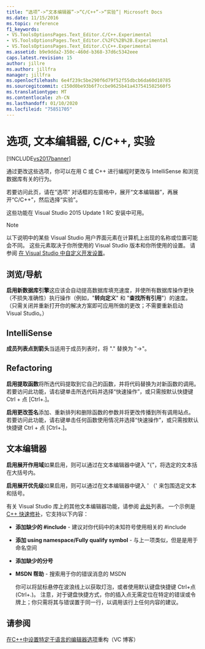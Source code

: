 ```yaml
---
title: “选项”->“文本编辑器”->“C/C++”->“实验”| Microsoft Docs
ms.date: 11/15/2016
ms.topic: reference
f1_keywords:
- VS.ToolsOptionsPages.Text_Editor.C/C++.Experimental
- VS.ToolsOptionsPages.Text_Editor.C%2FC%2B%2B.Experimental
- VS.ToolsOptionsPages.Text_Editor.C\C++.Experimental
ms.assetid: b9e9dda2-350c-460d-b368-37d6c5342eee
caps.latest.revision: 15
author: jillre
ms.author: jillfra
manager: jillfra
ms.openlocfilehash: 6e4f239c5be290f6d79f52f55dbcb6da60d10785
ms.sourcegitcommit: c150d0be93b6f7ccbe9625b41a437541502560f5
ms.translationtype: MT
ms.contentlocale: zh-CN
ms.lasthandoff: 01/10/2020
ms.locfileid: "75851705"
---
```

# <a name="options-text-editor-cc-experimental"></a>选项, 文本编辑器, C/C++, 实验
[!INCLUDE[vs2017banner](../../includes/vs2017banner.md)]

通过更改这些选项，你可以在用 C 或 C++ 进行编程时更改与 IntelliSense 和浏览数据库有关的行为。

 若要访问此页，请在“选项” 对话框的左窗格中，展开“文本编辑器”，再展开“C/C++”，然后选择“实验”。

 这些功能在 Visual Studio 2015 Update 1 RC 安装中可用。

> [!NOTE]
> 以下说明中的某些 Visual Studio 用户界面元素在计算机上出现的名称或位置可能会不同。 这些元素取决于你所使用的 Visual Studio 版本和你所使用的设置。 请参阅 [在 Visual Studio 中自定义开发设置](https://msdn.microsoft.com/22c4debb-4e31-47a8-8f19-16f328d7dcd3)。

## <a name="browsingnavigation"></a>浏览/导航
 **启用新数据库引擎**这应该会自动提高数据库填充速度，并使所有数据库操作更快（不损失准确性）执行操作（例如，"**转向定义**" 和 "**查找所有引用**"）的速度。 （只需关闭并重新打开你的解决方案即可应用所做的更改；不需要重新启动 Visual Studio。）

## <a name="intellisense"></a>IntelliSense
 **成员列表点到箭头**当适用于成员列表时，将 "." 替换为 "->"。

## <a name="refactoring"></a>Refactoring
 **启用提取函数**将所选代码提取到它自己的函数，并将代码替换为对新函数的调用。 若要访问此功能，请右键单击所选代码并选择“快速操作”，或只需按默认快捷键 Ctrl + 点 [Ctrl+.]。

 **启用更改签名**添加、重新排列和删除函数的参数并将更改传播到所有调用站点。 若要访问此功能，请右键单击任何函数使用情况并选择“快速操作”，或只需按默认快捷键 Ctrl + 点 [Ctrl+.]。

## <a name="text-editor"></a>文本编辑器
 **启用展开作用域**如果启用，则可以通过在文本编辑器中键入 "{"，将选定的文本括在大括号内。

 **启用展开优先级**如果启用，则可以通过在文本编辑器中键入 ' （' 来包围选定文本和括号。

 有关 Visual Studio 库上的其他文本编辑器功能，请参阅 [此处](https://marketplace.visualstudio.com/)列表。 一个示例是 [C++ 快速修补](https://visualstudiogallery.msdn.microsoft.com/be91feef-8dc3-4f7a-ac9f-f34e7ca5918f)，它支持以下内容：

- **添加缺少的 #include** - 建议对你代码中的未知符号使用相关的 #include

- **添加 using namespace/Fully qualify symbol** - 与上一项类似，但是是用于命名空间

- **添加缺少的分号**

- **MSDN 帮助** - 搜索用于你的错误消息的 MSDN

  你可以将鼠标悬停在波浪线上以获取灯泡，或者使用默认键盘快捷键 Ctrl+点 (Ctrl+.)。 注意，对于键盘快捷方式，你的插入点无需定位在特定的错误或令牌上；你只需将其与错误置于同一行，以调用该行上任何内容的建议。

## <a name="see-also"></a>请参阅
 [在C++中](https://devblogs.microsoft.com/cppblog/all-about-c-refactoring-in-visual-studio-2015-preview/)[设置特定于语言的编辑器选项](../../ide/reference/setting-language-specific-editor-options.md)重构（VC 博客）
